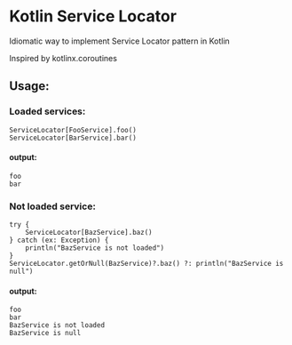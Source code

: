 # Kotlin Service Locator
Idiomatic way to implement Service Locator pattern in Kotlin

Inspired by kotlinx.coroutines

## Usage:

### Loaded services:

  ```
ServiceLocator[FooService].foo()  
ServiceLocator[BarService].bar()  
```

#### output:

  ```
foo
bar
```

### Not loaded service:

```
try {  
    ServiceLocator[BazService].baz()  
} catch (ex: Exception) {  
    println("BazService is not loaded")  
}  
ServiceLocator.getOrNull(BazService)?.baz() ?: println("BazService is null")
```  

#### output:

  ```
foo  
bar  
BazService is not loaded  
BazService is null
```